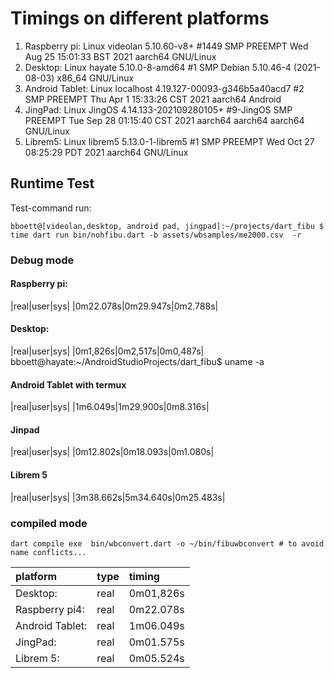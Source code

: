 # Timings on different platforms

1. Raspberry pi: Linux videolan 5.10.60-v8+ #1449 SMP PREEMPT Wed Aug 25 15:01:33 BST 2021 aarch64 GNU/Linux
2. Desktop: Linux hayate 5.10.0-8-amd64 #1 SMP Debian 5.10.46-4 (2021-08-03) x86_64 GNU/Linux
3. Android Tablet: Linux localhost 4.19.127-00093-g346b5a40acd7 #2 SMP PREEMPT Thu Apr 1 15:33:26 CST 2021 aarch64 Android
4. JingPad: Linux JingOS 4.14.133-202109280105+ #9-JingOS SMP PREEMPT Tue Sep 28 01:15:40 CST 2021 aarch64 aarch64 aarch64 GNU/Linux 
5. Librem5: Linux librem5 5.13.0-1-librem5 #1 SMP PREEMPT Wed Oct 27 08:25:29 PDT 2021 aarch64 GNU/Linux


## Runtime Test
Test-command run: 

```
bboett@[videolan,desktop, android pad, jingpad]:~/projects/dart_fibu $ time dart run bin/nohfibu.dart -b assets/wbsamples/me2000.csv  -r
```

### Debug mode

#### Raspberry pi:
|real|user|sys|
|0m22.078s|0m29.947s|0m2.788s|

#### Desktop:
|real|user|sys|
|0m1,826s|0m2,517s|0m0,487s|
bboett@hayate:~/AndroidStudioProjects/dart_fibu$ uname -a

#### Android Tablet with termux
|real|user|sys|
|1m6.049s|1m29.900s|0m8.316s|

#### Jinpad

|real|user|sys|
|0m12.802s|0m18.093s|0m1.080s|

#### Librem 5

|real|user|sys|
|3m38.662s|5m34.640s|0m25.483s|

### compiled mode 

```
dart compile exe  bin/wbconvert.dart -o ~/bin/fibuwbconvert # to avoid name conflicts...
```

|platform       |type   | timing |
|:--- | --- | :---|
|Desktop:       |real  |0m01,826s|
|Raspberry pi4: |real  |0m22.078s|
|Android Tablet:|real  |1m06.049s|
|JingPad:       |real  |0m01.575s|
|Librem 5:      |real  |0m05.524s|
